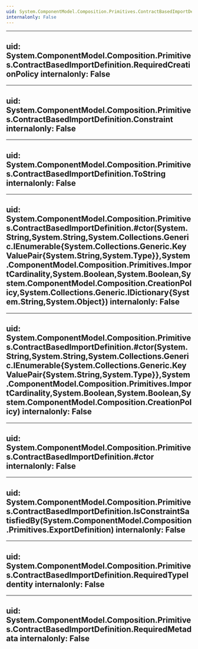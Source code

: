 ```yaml
---
uid: System.ComponentModel.Composition.Primitives.ContractBasedImportDefinition
internalonly: False
---
```


---
uid: System.ComponentModel.Composition.Primitives.ContractBasedImportDefinition.RequiredCreationPolicy
internalonly: False
---

---
uid: System.ComponentModel.Composition.Primitives.ContractBasedImportDefinition.Constraint
internalonly: False
---

---
uid: System.ComponentModel.Composition.Primitives.ContractBasedImportDefinition.ToString
internalonly: False
---

---
uid: System.ComponentModel.Composition.Primitives.ContractBasedImportDefinition.#ctor(System.String,System.String,System.Collections.Generic.IEnumerable{System.Collections.Generic.KeyValuePair{System.String,System.Type}},System.ComponentModel.Composition.Primitives.ImportCardinality,System.Boolean,System.Boolean,System.ComponentModel.Composition.CreationPolicy,System.Collections.Generic.IDictionary{System.String,System.Object})
internalonly: False
---

---
uid: System.ComponentModel.Composition.Primitives.ContractBasedImportDefinition.#ctor(System.String,System.String,System.Collections.Generic.IEnumerable{System.Collections.Generic.KeyValuePair{System.String,System.Type}},System.ComponentModel.Composition.Primitives.ImportCardinality,System.Boolean,System.Boolean,System.ComponentModel.Composition.CreationPolicy)
internalonly: False
---

---
uid: System.ComponentModel.Composition.Primitives.ContractBasedImportDefinition.#ctor
internalonly: False
---

---
uid: System.ComponentModel.Composition.Primitives.ContractBasedImportDefinition.IsConstraintSatisfiedBy(System.ComponentModel.Composition.Primitives.ExportDefinition)
internalonly: False
---

---
uid: System.ComponentModel.Composition.Primitives.ContractBasedImportDefinition.RequiredTypeIdentity
internalonly: False
---

---
uid: System.ComponentModel.Composition.Primitives.ContractBasedImportDefinition.RequiredMetadata
internalonly: False
---

